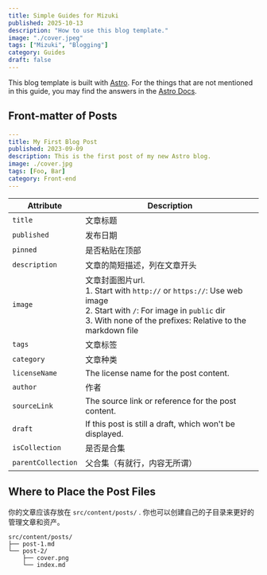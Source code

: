 ```yaml
---
title: Simple Guides for Mizuki
published: 2025-10-13
description: "How to use this blog template."
image: "./cover.jpeg"
tags: ["Mizuki", "Blogging"]
category: Guides
draft: false
---
```



This blog template is built with [Astro](https://astro.build/). For the things that are not mentioned in this guide, you may find the answers in the [Astro Docs](https://docs.astro.build/).

## Front-matter of Posts

```yaml
---
title: My First Blog Post
published: 2023-09-09
description: This is the first post of my new Astro blog.
image: ./cover.jpg
tags: [Foo, Bar]
category: Front-end
---
```




| Attribute         | Description                                                                                                                                                                                                 |
|-------------------|-------------------------------------------------------------------------------------------------------------------------------------------------------------------------------------------------------------|
| `title`           | 文章标题                                                                                                                                                                                     |
| `published`       | 发布日期                                                                                                                                                                           |
| `pinned`          | 是否粘贴在顶部                                                                                                                                                   |
| `description`     | 文章的简短描述，列在文章开头                                                                                                                                                   |
| `image`           | 文章封面图片url.<br/>1. Start with `http://` or `https://`: Use web image<br/>2. Start with `/`: For image in `public` dir<br/>3. With none of the prefixes: Relative to the markdown file |
| `tags`            | 文章标签                                                                                                                                                                                      |
| `category`        | 文章种类                                                                                                                                                                                   |
| `licenseName`     | The license name for the post content.                                                                                                                                                                      |
| `author`          | 作者                                                                                                                                                                      |
| `sourceLink`      | The source link or reference for the post content.                                                                                                                                                          |
| `draft`           | If this post is still a draft, which won't be displayed.                                                                                                                                                    |
| `isCollection`    | 是否是合集                                                                                                                                                    |
| `parentCollection`| 父合集（有就行，内容无所谓）                                                                                                                                                   |

## Where to Place the Post Files


你的文章应该存放在 `src/content/posts/` . 你也可以创建自己的子目录来更好的管理文章和资产。

```
src/content/posts/
├── post-1.md
└── post-2/
    ├── cover.png
    └── index.md
```